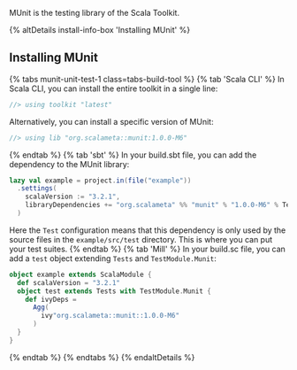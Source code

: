 MUnit is the testing library of the Scala Toolkit.

{% altDetails install-info-box 'Installing MUnit' %}

## Installing MUnit

{% tabs munit-unit-test-1 class=tabs-build-tool %}
{% tab 'Scala CLI' %}
In Scala CLI, you can install the entire toolkit in a single line:
```scala
//> using toolkit "latest"
```

Alternatively, you can install a specific version of MUnit:
```scala
//> using lib "org.scalameta::munit:1.0.0-M6"
```
{% endtab %}
{% tab 'sbt' %}
In your build.sbt file, you can add the dependency to the MUnit library:
```scala
lazy val example = project.in(file("example"))
  .settings(
    scalaVersion := "3.2.1",
    libraryDependencies += "org.scalameta" %% "munit" % "1.0.0-M6" % Test
  )
```
Here the `Test` configuration means that this dependency is only used by the source files in the `example/src/test` directory.
This is where you can put your test suites.
{% endtab %}
{% tab 'Mill' %}
In your build.sc file, you can add a `test` object extending `Tests` and `TestModule.Munit`:
```scala
object example extends ScalaModule {
  def scalaVersion = "3.2.1"
  object test extends Tests with TestModule.Munit {
    def ivyDeps =
      Agg(
        ivy"org.scalameta::munit::1.0.0-M6"
      )
  }
}
```
{% endtab %}
{% endtabs %}
{% endaltDetails %}
